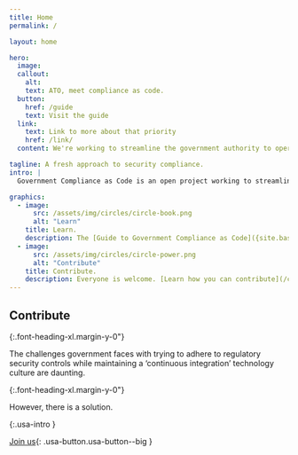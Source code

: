 ```yaml
---
title: Home
permalink: /

layout: home

hero:
  image: 
  callout:
    alt: 
    text: ATO, meet compliance as code.
  button:
    href: /guide
    text: Visit the guide
  link:
    text: Link to more about that priority
    href: /link/
  content: We're working to streamline the government authority to operate process.

tagline: A fresh approach to security compliance.
intro: |
  Government Compliance as Code is an open project working to streamline the government authority to operate process through compliance as code. [Learn more.]({site.baseurl}/about)

graphics:
  - image:
      src: /assets/img/circles/circle-book.png
      alt: "Learn"
    title: Learn.
    description: The [Guide to Government Compliance as Code]({site.baseurl}/guide) will help you understand the challenges, solutions and what role you play in streamlining the ATO process.
  - image:
      src: /assets/img/circles/circle-power.png
      alt: "Contribute"
    title: Contribute.
    description: Everyone is welcome. [Learn how you can contribute](/contribute) to Government Compliance as Code.
---
```


## Contribute

{:.font-heading-xl.margin-y-0"}

The challenges government faces with trying to adhere to regulatory security controls while maintaining a ‘continuous integration’ technology culture are daunting.

{:.font-heading-xl.margin-y-0"}

However, there is a solution.

{:.usa-intro }

[Join us](/contribute){: .usa-button.usa-button--big }
